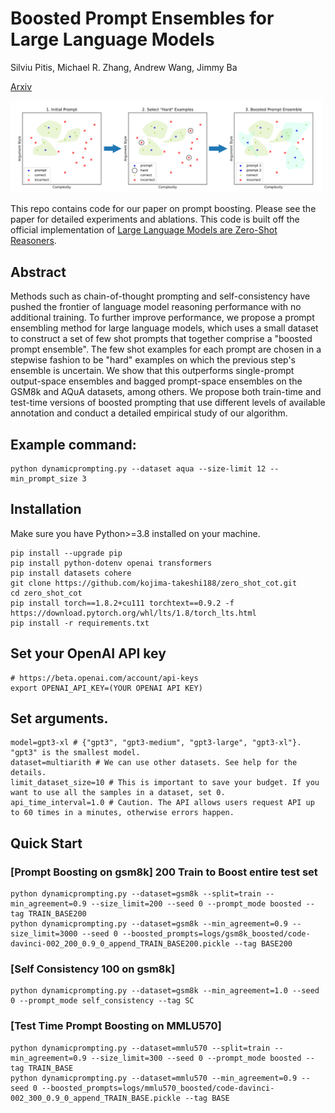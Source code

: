 # Boosted Prompt Ensembles for Large Language Models

Silviu Pitis, Michael R. Zhang, Andrew Wang, Jimmy Ba

[Arxiv](https://arxiv.org/abs/2304.05970)

<img src="figs/illustration.png" width="500"> 

This repo contains code for our paper on prompt boosting. Please see the paper for detailed experiments and ablations.
This code is built off the official implementation of [Large Language Models are Zero-Shot Reasoners](https://github.com/kojima-takeshi188/zero_shot_cot).

## Abstract

Methods such as chain-of-thought prompting and self-consistency have pushed the frontier of language model reasoning performance with no additional training. To further improve performance, we propose a prompt ensembling method for large language models, which uses a small dataset to construct a set of few shot prompts that together comprise a "boosted prompt ensemble". The few shot examples for each prompt are chosen in a stepwise fashion to be 
"hard" examples on which the previous step's ensemble is uncertain. We show that this outperforms single-prompt output-space ensembles and bagged prompt-space ensembles on the GSM8k and AQuA datasets, among others. We propose both train-time and test-time versions of boosted prompting that use different levels of available annotation and conduct a detailed empirical study of our algorithm.




## Example command:

```
python dynamicprompting.py --dataset aqua --size-limit 12 --min_prompt_size 3
```

## Installation
Make sure you have Python>=3.8 installed on your machine.

```
pip install --upgrade pip
pip install python-dotenv openai transformers
pip install datasets cohere
git clone https://github.com/kojima-takeshi188/zero_shot_cot.git
cd zero_shot_cot
pip install torch==1.8.2+cu111 torchtext==0.9.2 -f https://download.pytorch.org/whl/lts/1.8/torch_lts.html
pip install -r requirements.txt
```



## Set your OpenAI API key
```
# https://beta.openai.com/account/api-keys
export OPENAI_API_KEY=(YOUR OPENAI API KEY)
```

## Set arguments.
```
model=gpt3-xl # {"gpt3", "gpt3-medium", "gpt3-large", "gpt3-xl"}. "gpt3" is the smallest model.
dataset=multiarith # We can use other datasets. See help for the details.
limit_dataset_size=10 # This is important to save your budget. If you want to use all the samples in a dataset, set 0.
api_time_interval=1.0 # Caution. The API allows users request API up to 60 times in a minutes, otherwise errors happen.
```

## Quick Start

### [Prompt Boosting on gsm8k] 200 Train to Boost entire test set
```
python dynamicprompting.py --dataset=gsm8k --split=train --min_agreement=0.9 --size_limit=200 --seed 0 --prompt_mode boosted --tag TRAIN_BASE200
python dynamicprompting.py --dataset=gsm8k --min_agreement=0.9 --size_limit=3000 --seed 0 --boosted_prompts=logs/gsm8k_boosted/code-davinci-002_200_0.9_0_append_TRAIN_BASE200.pickle --tag BASE200
```

### [Self Consistency 100 on gsm8k] 
```
python dynamicprompting.py --dataset=gsm8k --min_agreement=1.0 --seed 0 --prompt_mode self_consistency --tag SC
```

### [Test Time Prompt Boosting on MMLU570] 
```
python dynamicprompting.py --dataset=mmlu570 --split=train --min_agreement=0.9 --size_limit=300 --seed 0 --prompt_mode boosted --tag TRAIN_BASE
python dynamicprompting.py --dataset=mmlu570 --min_agreement=0.9 --seed 0 --boosted_prompts=logs/mmlu570_boosted/code-davinci-002_300_0.9_0_append_TRAIN_BASE.pickle --tag BASE
```


